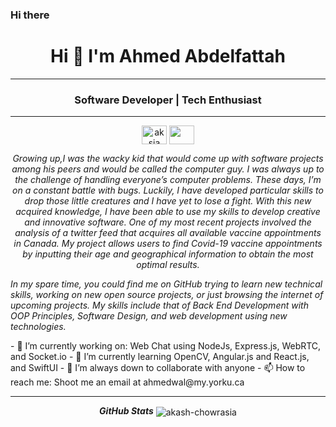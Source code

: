 ### Hi there 
<h1 align="center">Hi 👋 I'm Ahmed Abdelfattah</h1>
<hr>
<h3 align="center">Software Developer | Tech Enthusiast</h3>
<hr>
<p align="center">
<a href="https://www.linkedin.com/in/ahmedwab/" target="blank"><img align="center" src="https://cdn.jsdelivr.net/npm/simple-icons@1.2.0/icons/linkedin.svg" alt="aksia" height="30" width="40" /></a>
<a href = "mailto: ahmedwal@my.yorku.ca"><img align="center" src="https://cdn.jsdelivr.net/npm/simple-icons@1.2.0/icons/gmail.svg" height="30" width="40" /></a>
</p>

<p align="center">
  <em>
    Growing up,I was the wacky kid that would come up with software projects among his peers and would be called the computer guy. I was always up to the challenge of handling everyone’s computer problems.
These days, I’m on a constant battle with bugs. 
Luckily, I have developed particular skills to drop those little creatures and I have yet to lose a fight. With this new acquired knowledge, I have been able to use my skills to develop creative and innovative software. One of my most recent projects involved the analysis of a twitter feed that acquires all available vaccine appointments in Canada. My project allows users to find Covid-19 vaccine appointments by inputting their age and geographical information to obtain the most optimal results. 

In my spare time, you could find me on GitHub trying to learn new technical skills, working on new open source projects, or just browsing the internet of upcoming projects. My skills include that of Back End Development with OOP Principles, Software Design, and web development using new technologies.

    
  </em> 
</p>

 <p align="left">
- 🔭 I’m currently working on: Web Chat using NodeJs, Express.js, WebRTC, and Socket.io
- 🌱 I’m currently learning OpenCV, Angular.js and React.js, and SwiftUI
- 👯 I’m always down to collaborate with anyone
- 📫 How to reach me: Shoot me an email at ahmedwal@my.yorku.ca
</p>

<hr>
 <p align="center">
<i><b>GitHub Stats</b></i>
  <img align="center" src="https://github-readme-stats.vercel.app/api/top-langs?username=ahmedwab&show_icons=true&locale=en&layout=compact" alt="akash-chowrasia" />
</p>



<!--
**ahmedwab/ahmedwab** is a ✨ _special_ ✨ repository because its `README.md` (this file) appears on your GitHub profile.

Here are some ideas to get you started:

- 🔭 I’m currently working on ...
- 🌱 I’m currently learning ...
- 👯 I’m looking to collaborate on ...
- 🤔 I’m looking for help with ...
- 💬 Ask me about ...
- 📫 How to reach me: ...
- 😄 Pronouns: ...
- ⚡ Fun fact: ...
-->
